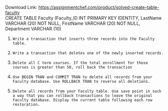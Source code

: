 Download Link: https://assignmentchef.com/product/solved-create-table-faculty
<br>
CREATE TABLE Faculty (Faculty_ID INT PRIMARY KEY IDENTITY, LastName VARCHAR (20) NOT NULL, FirstName VARCHAR (20) NOT NULL, Department VARCHAR (10)

1.     Write a transaction that inserts three records into the Faculty table.

2.     Write a transaction that deletes one of the newly inserted records.

3.     Delete all C term courses. If the total enrollment for those courses is greater than 50, roll back the transaction

4.     Use BEGIN TRAN and COMMIT TRAN to delete all records from your Faculty database. Use ROLLBACK TRAN to reverse all deletions.

5.     Delete all records from your Faculty table. Use save point in such a way that you can rollback transactions to leave the original Faculty database. Display the current table following each row restoration.